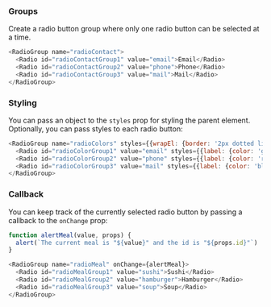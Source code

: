 ### Groups
Create a radio button group where only one radio button can be selected at a time.

```js
<RadioGroup name="radioContact">
  <Radio id="radioContactGroup1" value="email">Email</Radio>
  <Radio id="radioContactGroup2" value="phone">Phone</Radio>
  <Radio id="radioContactGroup3" value="mail">Mail</Radio>
</RadioGroup>
```

### Styling
You can pass an object to the `styles` prop for styling the parent element. Optionally, you can pass styles to each radio button:
```js
<RadioGroup name="radioColors" styles={{wrapEl: {border: '2px dotted lightblue', padding: 20}}}>
  <Radio id="radioColorGroup1" value="email" styles={{label: {color: 'green'}}}>Green</Radio>
  <Radio id="radioColorGroup2" value="phone" styles={{label: {color: 'red'}}}>Red</Radio>
  <Radio id="radioColorGroup3" value="mail" styles={{label: {color: 'blue'}}}>Blue</Radio>
</RadioGroup>
```

### Callback
You can keep track of the currently selected radio button by passing a callback to the `onChange` prop:
```js
function alertMeal(value, props) {
  alert(`The current meal is "${value}" and the id is "${props.id}"`)
}

<RadioGroup name="radioMeal" onChange={alertMeal}>
  <Radio id="radioMealGroup1" value="sushi">Sushi</Radio>
  <Radio id="radioMealGroup2" value="hamburger">Hamburger</Radio>
  <Radio id="radioMealGroup3" value="soup">Soup</Radio>
</RadioGroup>
```
